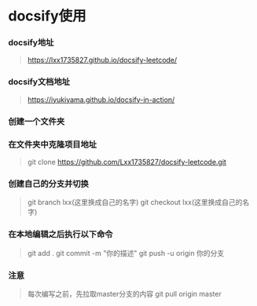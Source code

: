 # docsify使用

### docsify地址
> https://lxx1735827.github.io/docsify-leetcode/

### docsify文档地址
> https://iyukiyama.github.io/docsify-in-action/

### 创建一个文件夹

### 在文件夹中克隆项目地址
> git clone https://github.com/Lxx1735827/docsify-leetcode.git

### 创建自己的分支并切换
> git branch lxx(这里换成自己的名字)
> git checkout lxx(这里换成自己的名字)

### 在本地编辑之后执行以下命令
> git add .
> git commit -m "你的描述"
> git push -u origin 你的分支

### 注意
> 每次编写之前，先拉取master分支的内容
> git pull origin master

